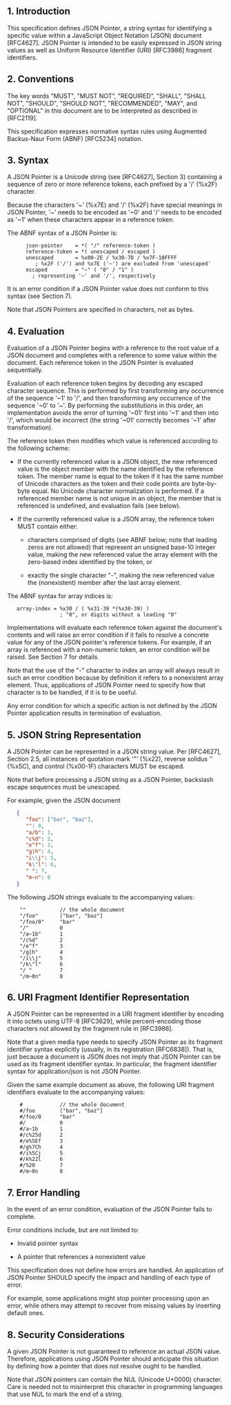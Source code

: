 ## 1.  Introduction

   This specification defines JSON Pointer, a string syntax for identifying a specific value within a JavaScript Object Notation (JSON) document [RFC4627].  JSON Pointer is intended to be easily expressed in JSON string values as well as Uniform Resource Identifier (URI) [RFC3986] fragment identifiers.

## 2.  Conventions

   The key words "MUST", "MUST NOT", "REQUIRED", "SHALL", "SHALL NOT", "SHOULD", "SHOULD NOT", "RECOMMENDED", "MAY", and "OPTIONAL" in this document are to be interpreted as described in [RFC2119].

   This specification expresses normative syntax rules using Augmented Backus-Naur Form (ABNF) [RFC5234] notation.

## 3.  Syntax

   A JSON Pointer is a Unicode string (see [RFC4627], Section 3) containing a sequence of zero or more reference tokens, each prefixed by a '/' (%x2F) character.

   Because the characters '~' (%x7E) and '/' (%x2F) have special meanings in JSON Pointer, '~' needs to be encoded as '~0' and '/' needs to be encoded as '~1' when these characters appear in a reference token.

   The ABNF syntax of a JSON Pointer is:

```
      json-pointer    = *( "/" reference-token )
      reference-token = *( unescaped / escaped )
      unescaped       = %x00-2E / %x30-7D / %x7F-10FFFF
         ; %x2F ('/') and %x7E ('~') are excluded from 'unescaped'
      escaped         = "~" ( "0" / "1" )
        ; representing '~' and '/', respectively
```

   It is an error condition if a JSON Pointer value does not conform to this syntax (see Section 7).

   Note that JSON Pointers are specified in characters, not as bytes.

## 4.  Evaluation

   Evaluation of a JSON Pointer begins with a reference to the root value of a JSON document and completes with a reference to some value within the document.  Each reference token in the JSON Pointer is evaluated sequentially.

   Evaluation of each reference token begins by decoding any escaped character sequence.  This is performed by first transforming any occurrence of the sequence '~1' to '/', and then transforming any occurrence of the sequence '~0' to '~'.  By performing the substitutions in this order, an implementation avoids the error of turning '~01' first into '~1' and then into '/', which would be incorrect (the string '~01' correctly becomes '~1' after transformation).

   The reference token then modifies which value is referenced according to the following scheme:

   -  If the currently referenced value is a JSON object, the new referenced value is the object member with the name identified by the reference token.  The member name is equal to the token if it has the same number of Unicode characters as the token and their code points are byte-by-byte equal.  No Unicode character normalization is performed.  If a referenced member name is not unique in an object, the member that is referenced is undefined, and evaluation fails (see below).

   -  If the currently referenced value is a JSON array, the reference token MUST contain either:

      *  characters comprised of digits (see ABNF below; note that leading zeros are not allowed) that represent an unsigned base-10 integer value, making the new referenced value the array element with the zero-based index identified by the token, or

      *  exactly the single character "-", making the new referenced value the (nonexistent) member after the last array element.

   The ABNF syntax for array indices is:

```
   array-index = %x30 / ( %x31-39 *(%x30-39) )
                 ; "0", or digits without a leading "0"
```

   Implementations will evaluate each reference token against the document's contents and will raise an error condition if it fails to resolve a concrete value for any of the JSON pointer's reference tokens.  For example, if an array is referenced with a non-numeric token, an error condition will be raised.  See Section 7 for details.

   Note that the use of the "-" character to index an array will always result in such an error condition because by definition it refers to a nonexistent array element.  Thus, applications of JSON Pointer need to specify how that character is to be handled, if it is to be useful.

   Any error condition for which a specific action is not defined by the JSON Pointer application results in termination of evaluation.

## 5.  JSON String Representation

   A JSON Pointer can be represented in a JSON string value.  Per [RFC4627], Section 2.5, all instances of quotation mark '"' (%x22), reverse solidus '\' (%x5C), and control (%x00-1F) characters MUST be escaped.

   Note that before processing a JSON string as a JSON Pointer, backslash escape sequences must be unescaped.

   For example, given the JSON document

```json
   {
      "foo": ["bar", "baz"],
      "": 0,
      "a/b": 1,
      "c%d": 2,
      "e^f": 3,
      "g|h": 4,
      "i\\j": 5,
      "k\"l": 6,
      " ": 7,
      "m~n": 8
   }
```

   The following JSON strings evaluate to the accompanying values:

```
    ""           // the whole document
    "/foo"       ["bar", "baz"]
    "/foo/0"     "bar"
    "/"          0
    "/a~1b"      1
    "/c%d"       2
    "/e^f"       3
    "/g|h"       4
    "/i\\j"      5
    "/k\"l"      6
    "/ "         7
    "/m~0n"      8
```

## 6.  URI Fragment Identifier Representation

   A JSON Pointer can be represented in a URI fragment identifier by encoding it into octets using UTF-8 [RFC3629], while percent-encoding those characters not allowed by the fragment rule in [RFC3986].

   Note that a given media type needs to specify JSON Pointer as its fragment identifier syntax explicitly (usually, in its registration [RFC6838]).  That is, just because a document is JSON does not imply that JSON Pointer can be used as its fragment identifier syntax.  In particular, the fragment identifier syntax for application/json is not JSON Pointer.

   Given the same example document as above, the following URI fragment identifiers evaluate to the accompanying values:

```
    #            // the whole document
    #/foo        ["bar", "baz"]
    #/foo/0      "bar"
    #/           0
    #/a~1b       1
    #/c%25d      2
    #/e%5Ef      3
    #/g%7Ch      4
    #/i%5Cj      5
    #/k%22l      6
    #/%20        7
    #/m~0n       8
```

## 7.  Error Handling

   In the event of an error condition, evaluation of the JSON Pointer fails to complete.

   Error conditions include, but are not limited to:

   - Invalid pointer syntax

   -  A pointer that references a nonexistent value

   This specification does not define how errors are handled.  An application of JSON Pointer SHOULD specify the impact and handling of each type of error.

   For example, some applications might stop pointer processing upon an error, while others may attempt to recover from missing values by inserting default ones.

## 8.  Security Considerations

   A given JSON Pointer is not guaranteed to reference an actual JSON value.  Therefore, applications using JSON Pointer should anticipate this situation by defining how a pointer that does not resolve ought to be handled.

   Note that JSON pointers can contain the NUL (Unicode U+0000) character.  Care is needed not to misinterpret this character in programming languages that use NUL to mark the end of a string.

